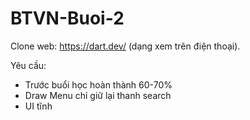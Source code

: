 # BTVN-Buoi-2

Clone web: https://dart.dev/ (dạng xem trên điện thoại).

Yêu cầu:
* Trước buổi học hoàn thành 60-70%
* Draw Menu chỉ giữ lại thanh search
* UI tĩnh
